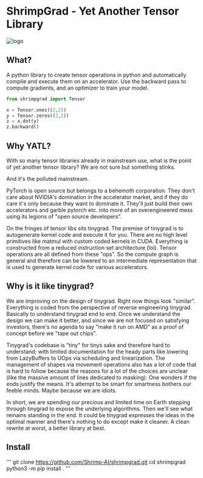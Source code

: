 # ShrimpGrad - Yet Another Tensor Library

![logo](https://github.com/kvkenyon/shrimpgrad/assets/1572831/806ab2ca-5a8c-4b46-b53e-4951eca122b4)

## What?

A python library to create tensor operations in python and automatically compile and execute them on an accelerator. Use the backward pass to compute gradients, and an optimizer to train your model.

```python
from shrimpgrad import Tensor

x = Tensor.ones((2,2))
y = Tensor.zeros((2,2))
z = x.dot(y)
z.backward()
```

## Why YATL?

With so many tensor libraries already in mainstream use, what is the point of yet another tensor library? We are not sure but something stinks.

And it's the polluted mainstream. 

PyTorch is open source but belongs to a behemoth corporation. They don't care about NVIDIA's domination in the accelerator market, and if they do care it's only because they want to dominate it. They'll just build their own accelerators and garble pytorch etc. into more of an overengineered mess using its legions of "open source developers". 

On the fringes of tensor libs sits tinygrad. The premise of tinygrad is to autogenerate kernel code and execute it for you. There are no high level primitives like matmul with custom coded kernels in CUDA. Everything is constructed from a reduced instruction set architecture (lol). Tensor operations are all defined from these "ops". So the compute graph is general and therefore can be lowered to an intermediate representation that is used to generate kernel code for various accelerators.


## Why is it like tinygrad?

We are improving on the design of tinygrad. Right now things look "similar". Everything is coded from the perspective of reverse engineering tinygrad. Basically to understand tinygrad end to end. Once we understand the design we can make it better, and since we are not focused on satisfying investors, there's no agenda to say "make it run on AMD" as a proof of concept before we "tape out chips". 

Tinygrad's codebase is "tiny" for tinys sake and therefore hard to understand; with limited documentation for the heady parts like lowering from LazyBuffers to UOps via scheduling and linearization. The management of shapes via movement operations also has a lot of code that is hard to follow because the reasons for a lot of the choices are unclear (like the massive amount of lines dedicated to masking). One wonders if the ends justify the means. It's attempt to be smart for smartness bothers our feeble minds. Maybe because we are idiots. 

In short, we are spending our precious and limited time on Earth stepping through tinygrad to expose the underlying algorithms. Then we'll see what remains standing in the end. It could be tinygrad expresses the ideas in the optimal manner and there's nothing to do except make it cleaner. A clean rewrite at worst, a better library at best.

## Install

'''
git clone https://github.com/Shrimp-AI/shrimpgrad.git
cd shrimpgrad
python3 -m pip install .
'''
